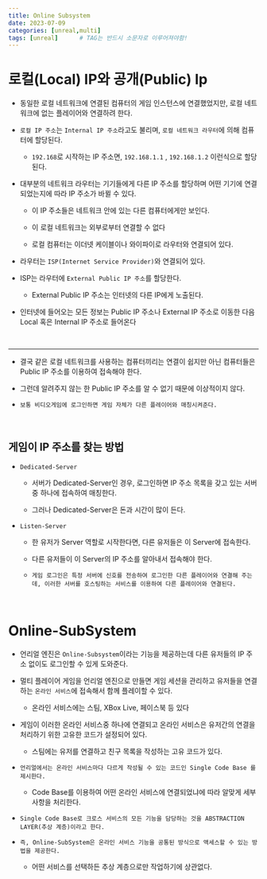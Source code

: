 ```yaml
---
title: Online Subsystem
date: 2023-07-09
categories: [unreal,multi]
tags: [unreal]		# TAG는 반드시 소문자로 이루어져야함!
---
```


로컬(Local) IP와 공개(Public) Ip
=============

* 동일한 로컬 네트워크에 연결된 컴퓨터의 게임 인스턴스에 연결했었지만, 로컬 네트워크에 없는 플레이어와 연결하려 한다.

* `로컬 IP 주소`는 `Internal IP 주소`라고도 불리며, `로컬 네트워크 라우터`에 의해 컴퓨터에 할당된다.

    * `192.168`로 시작하는 IP 주소면, `192.168.1.1` , `192.168.1.2` 이런식으로 할당된다.
* 대부분의 네트워크 라우터는 기기들에게 다른 IP 주소를 할당하며 어떤 기기에 연결되었는지에 따라 IP 주소가 바뀔 수 있다.

  * 이 IP 주소들은 네트워크 안에 있는 다른 컴퓨터에게만 보인다.

  * 이 로컬 네트워크는 외부로부터 연결할 수 없다

  * 로컬 컴퓨터는 이더넷 케이블이나 와이파이로 라우터와 연결되어 있다.


* 라우터는 `ISP(Internet Service Provider)`와 연결되어 있다.

* ISP는 라우터에 `External Public IP 주소`를 할당한다.

  * External Public IP 주소는 인터넷의 다른 IP에게 노출된다.


* 인터넷에 들어오는 모든 정보는 Public IP 주소나 External IP 주소로 이동한 다음 Local 혹은 Internal IP 주소로 들어온다

<br>

----------

* 결국 같은 로컬 네트워크를 사용하는 컴퓨터끼리는 연결이 쉽지만 아닌 컴퓨터들은 Public IP 주소를 이용하여 접속해야 한다.

* 그런데 알려주지 않는 한 Public IP 주소를 알 수 없기 때문에 이상적이지 않다.

* `보통 비디오게임에 로그인하면 게임 자체가 다른 플레이어와 매칭시켜준다.`

<br>

**게임이 IP 주소를 찾는 방법**
-------------

* `Dedicated-Server`


  * 서버가 Dedicated-Server인 경우, 로그인하면 IP 주소 목록을 갖고 있는 서버 중 하나에 접속하여 매칭한다.

  * 그러나 Dedicated-Server은 돈과 시간이 많이 든다.



* `Listen-Server`

  * 한 유저가 Server 역할로 시작한다면, 다른 유저들은 이 Server에 접속한다.

  * 다른 유저들이 이 Server의 IP 주소를 알아내서 접속해야 한다.

  * `게임 로그인은 특정 서버에 신호를 전송하여 로그인한 다른 플레이어와 연결해 주는데, 이러한 서버를 호스팅하는 서비스를 이용하여 다른 플레이어와 연결된다. `

<br>

**Online-SubSystem**
=============

* 언리얼 엔진은 `Online-Subsystem`이라는 기능을 제공하는데 다른 유저들의 IP 주소 없이도 로그인할 수 있게 도와준다.

* 멀티 플레이어 게임을 언리얼 엔진으로 만들면 게임 세션을 관리하고 유저들을 연결하는 `온라인 서비스`에 접속해서 함께 플레이할 수 있다.
  
  * 온라인 서비스에는 스팀, XBox Live, 페이스북 등 있다


* 게임이 이러한 온라인 서비스중 하나에 연결되고 온라인 서비스은 유저간의 연결을 처리하기 위한 고유한 코드가 설정되어 있다.

  * 스팀에는 유저를 연결하고 친구 목록을 작성하는 고유 코드가 있다.

* `언리얼에서는 온라인 서비스마다 다르게 작성될 수 있는 코드인 Single Code Base 를 제시한다.`

  * Code Base를 이용하여 어떤 온라인 서비스에 연결되었냐에 따라 알맞게 세부사항을 처리한다.

* `Single Code Base로 크로스 서비스의 모든 기능을 담당하는 것을 ABSTRACTION LAYER(추상 계층)이라고 한다.`


* `즉, Online-SubSystem은 온라인 서비스 기능을 공통된 방식으로 액세스할 수 있는 방법을 제공한다.`

  * 어떤 서비스를 선택하든 추상 계층으로만 작업하기에 상관없다.
